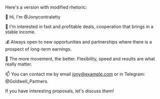 Here's a version with modified rhetoric:

👋 Hi, I'm @Jonycontraletty

👀 I'm interested in fast and profitable deals, cooperation that brings in a stable income.

💰 Always open to new opportunities and partnerships where there is a prospect of long-term earnings.

🔄 The more movement, the better. Flexibility, speed and results are what really matter.

📫 You can contact me by email jony@example.com or in Telegram: @Goldwell_Partners.

If you have interesting proposals, let's discuss them!
